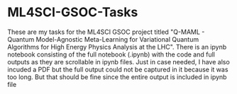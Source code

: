 # ML4SCI-GSOC-Tasks

These are my tasks for the ML4SCI GSOC project titled "Q-MAML - Quantum Model-Agnostic Meta-Learning for Variational Quantum Algorithms for High Energy Physics Analysis at the LHC".
There is an ipynb notebook consisting of the full notebook (.ipynb) with the code and full outputs as they are scrollable in ipynb files. Just in case needed, I have also incuded a PDF but the full output could not be captured in it because it was too long. But that should be fine since the entire output is included in ipynb file 
